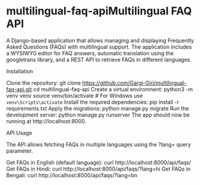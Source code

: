 # multilingual-faq-apiMultilingual FAQ API

A Django-based application that allows managing and displaying Frequently Asked Questions (FAQs) with multilingual support. The application includes a WYSIWYG editor for FAQ answers, automatic translation using the googletrans library, and a REST API to retrieve FAQs in different languages.

Installation

Clone the repository:
git clone https://github.com/Gargi-Giri/multilingual-faq-api.git
cd multilingual-faq-api
Create a virtual environment:
python3 -m venv venv
source venv/bin/activate  # For Windows use `venv\Scripts\activate`
Install the required dependencies:
pip install -r requirements.txt
Apply the migrations:
python manage.py migrate
Run the development server:
python manage.py runserver
The app should now be running at http://localhost:8000.

API Usage

The API allows fetching FAQs in multiple languages using the ?lang= query parameter.

Get FAQs in English (default language):
curl http://localhost:8000/api/faqs/
Get FAQs in Hindi:
curl http://localhost:8000/api/faqs/?lang=hi
Get FAQs in Bengali:
curl http://localhost:8000/api/faqs/?lang=bn
